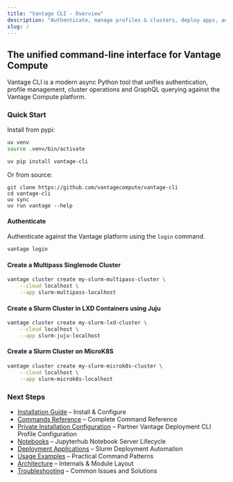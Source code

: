```yaml
---
title: "Vantage CLI - Overview"
description: "Authenticate, manage profiles & clusters, deploy apps, and run GraphQL queries against Vantage Compute"
slug: /
---
```


## The unified command-line interface for Vantage Compute

Vantage CLI is a modern async Python tool that unifies authentication, profile management, cluster operations and GraphQL querying against the Vantage Compute platform.


### Quick Start

Install from pypi:

```bash
uv venv
source .venv/bin/activate

uv pip install vantage-cli
```

Or from source:

```shell-session
git clone https://github.com/vantagecompute/vantage-cli
cd vantage-cli
uv sync
uv run vantage --help
```

#### Authenticate

Authenticate against the Vantage platform using the `login` command.

```bash
vantage login
```

#### Create a Multipass Singlenode Cluster

```bash
vantage cluster create my-slurm-multipass-cluster \
    --cloud localhost \
    --app slurm-multipass-localhost
```

#### Create a Slurm Cluster in LXD Containers using Juju

```bash
vantage cluster create my-slurm-lxd-cluster \
    --cloud localhost \
    --app slurm-juju-localhost
```

#### Create a Slurm Cluster on MicroK8S

```bash
vantage cluster create my-slurm-microk8s-cluster \
    --cloud localhost \
    --app slurm-microk8s-localhost
```

### Next Steps

- [Installation Guide](./installation) – Install & Configure
- [Commands Reference](./commands) – Complete Command Reference
- [Private Installation Configuration](./private-vantage-installation) – Partner Vantage Deployment CLI Profile Configuration
- [Notebooks](./notebooks) – Jupyterhub Notebook Server Lifecycle
- [Deployment Applications](./deployment-applications) – Slurm Deployment Automation
- [Usage Examples](./usage) – Practical Command Patterns
- [Architecture](./architecture) – Internals & Module Layout
- [Troubleshooting](./troubleshooting) – Common Issues and Solutions
